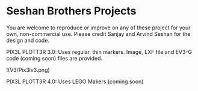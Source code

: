 # Seshan Brothers Projects
You are welcome to reproduce or improve on any of these project for your own, non-commercial use.  Please credit Sanjay and Arvind Seshan for the design and code.

PIX3L PLOTT3R 3.0: Uses regular, thin markers. Image, LXF file and EV3-G code (coming soon) files are provided.

!(V3/Pix3lv3.png)

PIX3L PLOTT3R 4.0: Uses LEGO Makers (coming soon)
